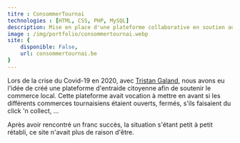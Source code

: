 ```yaml
---
titre : ConsommerTournai
technologies : [HTML, CSS, PHP, MySQL]
description: Mise en place d'une plateforme collaborative en soutien aux commerçants tournaisiens
image : /img/portfolio/consommertournai.webp
site: {
    disponible: False,
    url: consommertournai.be
}
---
```


Lors de la crise du Covid-19 en 2020, avec [Tristan Galand](https://galandtristan.be), nous avons eu l'idée de créé une plateforme d'entraide citoyenne afin de soutenir le commerce local. Cette plateforme avait vocation à mettre en avant si les différents commerces tournaisiens étaient ouverts, fermés, s'ils faisaient du click 'n collect, ...

Après avoir rencontré un franc succès, la situation s'étant petit à petit rétabli, ce site n'avait plus de raison d'être.